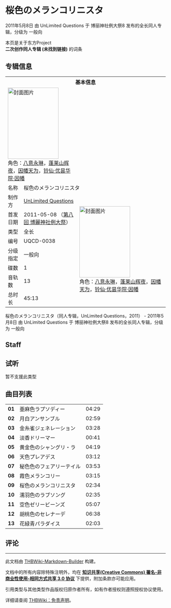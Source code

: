 # 桜色のメランコリニスタ

<!-- source html: G:\repos\THBWiki-Markdown-Builder\THBWikiMarkdown\Temp\main\5\52\ns0%3A%E6%A1%9C%E8%89%B2%E3%81%AE%E3%83%A1%E3%83%A9%E3%83%B3%E3%82%B3%E3%83%AA%E3%83%8B%E3%82%B9%E3%82%BF.html -->

2011年5月8日 由 UnLimited Questions 于 博丽神社例大祭8 发布的全长同人专辑，分级为 一般向

本页是关于东方Project  
 **二次创作同人专辑 (未找到链接)** 的词条

## 专辑信息

<table><tbody><tr><th colspan="3">基本信息</th></tr><tr><td class="cover-artwork-mobile" colspan="2"><a href="./文件-桜色のメランコリニスタ封面.jpg.md" class="image" title="封面图片"><img alt="封面图片" src="https://upload.thwiki.cc/thumb/e/ed/%E6%A1%9C%E8%89%B2%E3%81%AE%E3%83%A1%E3%83%A9%E3%83%B3%E3%82%B3%E3%83%AA%E3%83%8B%E3%82%B9%E3%82%BF%E5%B0%81%E9%9D%A2.jpg/159px-%E6%A1%9C%E8%89%B2%E3%81%AE%E3%83%A1%E3%83%A9%E3%83%B3%E3%82%B3%E3%83%AA%E3%83%8B%E3%82%B9%E3%82%BF%E5%B0%81%E9%9D%A2.jpg" decoding="async" loading="lazy" width="159" height="224" srcset="https://upload.thwiki.cc/thumb/e/ed/%E6%A1%9C%E8%89%B2%E3%81%AE%E3%83%A1%E3%83%A9%E3%83%B3%E3%82%B3%E3%83%AA%E3%83%8B%E3%82%B9%E3%82%BF%E5%B0%81%E9%9D%A2.jpg/238px-%E6%A1%9C%E8%89%B2%E3%81%AE%E3%83%A1%E3%83%A9%E3%83%B3%E3%82%B3%E3%83%AA%E3%83%8B%E3%82%B9%E3%82%BF%E5%B0%81%E9%9D%A2.jpg 1.5x, https://upload.thwiki.cc/thumb/e/ed/%E6%A1%9C%E8%89%B2%E3%81%AE%E3%83%A1%E3%83%A9%E3%83%B3%E3%82%B3%E3%83%AA%E3%83%8B%E3%82%B9%E3%82%BF%E5%B0%81%E9%9D%A2.jpg/318px-%E6%A1%9C%E8%89%B2%E3%81%AE%E3%83%A1%E3%83%A9%E3%83%B3%E3%82%B3%E3%83%AA%E3%83%8B%E3%82%B9%E3%82%BF%E5%B0%81%E9%9D%A2.jpg 2x" data-file-width="400" data-file-height="564"></a><div class="cover-char">角色：<a href="./八意永琳.md" title="八意永琳">八意永琳</a>，<a href="./蓬莱山辉夜.md" title="蓬莱山辉夜">蓬莱山辉夜</a>，<a href="./因幡帝.md" title="因幡帝">因幡天为</a>，<a href="./铃仙·优昙华院·因幡.md" title="铃仙·优昙华院·因幡">铃仙·优昙华院·因幡</a></div></td>
</tr><tr><td class="label">名称</td><td colspan="2"> 桜色のメランコリニスタ </td></tr><tr><td class="label">制作方</td><td><a href="./UnLimited_Questions.md" title="UnLimited Questions">UnLimited Questions</a></td><td class="cover-artwork" rowspan="8" style="min-width:224px;"><a href="./文件-桜色のメランコリニスタ封面.jpg.md" class="image" title="封面图片"><img alt="封面图片" src="https://upload.thwiki.cc/thumb/e/ed/%E6%A1%9C%E8%89%B2%E3%81%AE%E3%83%A1%E3%83%A9%E3%83%B3%E3%82%B3%E3%83%AA%E3%83%8B%E3%82%B9%E3%82%BF%E5%B0%81%E9%9D%A2.jpg/159px-%E6%A1%9C%E8%89%B2%E3%81%AE%E3%83%A1%E3%83%A9%E3%83%B3%E3%82%B3%E3%83%AA%E3%83%8B%E3%82%B9%E3%82%BF%E5%B0%81%E9%9D%A2.jpg" decoding="async" loading="lazy" width="159" height="224" srcset="https://upload.thwiki.cc/thumb/e/ed/%E6%A1%9C%E8%89%B2%E3%81%AE%E3%83%A1%E3%83%A9%E3%83%B3%E3%82%B3%E3%83%AA%E3%83%8B%E3%82%B9%E3%82%BF%E5%B0%81%E9%9D%A2.jpg/238px-%E6%A1%9C%E8%89%B2%E3%81%AE%E3%83%A1%E3%83%A9%E3%83%B3%E3%82%B3%E3%83%AA%E3%83%8B%E3%82%B9%E3%82%BF%E5%B0%81%E9%9D%A2.jpg 1.5x, https://upload.thwiki.cc/thumb/e/ed/%E6%A1%9C%E8%89%B2%E3%81%AE%E3%83%A1%E3%83%A9%E3%83%B3%E3%82%B3%E3%83%AA%E3%83%8B%E3%82%B9%E3%82%BF%E5%B0%81%E9%9D%A2.jpg/318px-%E6%A1%9C%E8%89%B2%E3%81%AE%E3%83%A1%E3%83%A9%E3%83%B3%E3%82%B3%E3%83%AA%E3%83%8B%E3%82%B9%E3%82%BF%E5%B0%81%E9%9D%A2.jpg 2x" data-file-width="400" data-file-height="564"></a><div class="cover-char">角色：<a href="./八意永琳.md" title="八意永琳">八意永琳</a>，<a href="./蓬莱山辉夜.md" title="蓬莱山辉夜">蓬莱山辉夜</a>，<a href="./因幡帝.md" title="因幡帝">因幡天为</a>，<a href="./铃仙·优昙华院·因幡.md" title="铃仙·优昙华院·因幡">铃仙·优昙华院·因幡</a></div></td>
</tr><tr><td class="label">首发日期</td><td>2011-05-08&#160;（<a href="/展会作品列表?e=%E5%8D%9A%E4%B8%BD%E7%A5%9E%E7%A4%BE%E4%BE%8B%E5%A4%A7%E7%A5%AD%238">第八回 博麗神社例大祭</a>）</td></tr><tr><td class="label">类型</td><td>全长</td></tr><tr><td class="label">编号</td><td>UQCD-0038</td></tr><tr><td class="label">分级指定</td><td>一般向</td></tr><tr><td class="label">碟数</td><td>1</td></tr><tr><td class="label">音轨数</td><td>13</td></tr><tr><td class="label">总时长</td><td>45:13</td></tr></tbody></table>

桜色のメランコリニスタ（同人专辑，UnLimited Questions，2011） - 2011年5月8日 由 UnLimited Questions 于 博丽神社例大祭8 发布的全长同人专辑，分级为 一般向

## Staff

## 试听
  
暂不支援此类型
  


## 曲目列表

<table><tbody><tr><td id="1" class="info"><b>01</b></td><td id="亜麻色ラプソディー" colspan="2" class="title">亜麻色ラプソディー<span class="thcsearchlinks"><a rel="nofollow" class="external text" href="https://cd.thwiki.cc?&amp;fromwiki=桜色のメランコリニスタ"><span title="搜索相似同人曲"></span></a></span></td><td class="time">04:29</td></tr>
<tr><td id="2" class="info"><b>02</b></td><td id="月白アンサンブル" colspan="2" class="title">月白アンサンブル<span class="thcsearchlinks"><a rel="nofollow" class="external text" href="https://cd.thwiki.cc?&amp;fromwiki=桜色のメランコリニスタ"><span title="搜索相似同人曲"></span></a></span></td><td class="time">02:59</td></tr>
<tr><td id="3" class="info"><b>03</b></td><td id="金糸雀ジェネレーション" colspan="2" class="title">金糸雀ジェネレーション<span class="thcsearchlinks"><a rel="nofollow" class="external text" href="https://cd.thwiki.cc?&amp;fromwiki=桜色のメランコリニスタ"><span title="搜索相似同人曲"></span></a></span></td><td class="time">03:28</td></tr>
<tr><td id="4" class="info"><b>04</b></td><td id="淡香ドリーマー" colspan="2" class="title">淡香ドリーマー<span class="thcsearchlinks"><a rel="nofollow" class="external text" href="https://cd.thwiki.cc?&amp;fromwiki=桜色のメランコリニスタ"><span title="搜索相似同人曲"></span></a></span></td><td class="time">00:41</td></tr>
<tr><td id="5" class="info"><b>05</b></td><td id="黄金色のシャングリ・ラ" colspan="2" class="title">黄金色のシャングリ・ラ<span class="thcsearchlinks"><a rel="nofollow" class="external text" href="https://cd.thwiki.cc?&amp;fromwiki=桜色のメランコリニスタ"><span title="搜索相似同人曲"></span></a></span></td><td class="time">04:19</td></tr>
<tr><td id="6" class="info"><b>06</b></td><td id="天色プレアデス" colspan="2" class="title">天色プレアデス<span class="thcsearchlinks"><a rel="nofollow" class="external text" href="https://cd.thwiki.cc?&amp;fromwiki=桜色のメランコリニスタ"><span title="搜索相似同人曲"></span></a></span></td><td class="time">03:12</td></tr>
<tr><td id="7" class="info"><b>07</b></td><td id="秘色色のフェアリーテイル" colspan="2" class="title">秘色色のフェアリーテイル<span class="thcsearchlinks"><a rel="nofollow" class="external text" href="https://cd.thwiki.cc?&amp;fromwiki=桜色のメランコリニスタ"><span title="搜索相似同人曲"></span></a></span></td><td class="time">03:53</td></tr>
<tr><td id="8" class="info"><b>08</b></td><td id="霞色メランコリー" colspan="2" class="title">霞色メランコリー<span class="thcsearchlinks"><a rel="nofollow" class="external text" href="https://cd.thwiki.cc?&amp;fromwiki=桜色のメランコリニスタ"><span title="搜索相似同人曲"></span></a></span></td><td class="time">03:15</td></tr>
<tr><td id="9" class="info"><b>09</b></td><td id="桜色のメランコリニスタ" colspan="2" class="title">桜色のメランコリニスタ<span class="thcsearchlinks"><a rel="nofollow" class="external text" href="https://cd.thwiki.cc?&amp;fromwiki=桜色のメランコリニスタ"><span title="搜索相似同人曲"></span></a></span></td><td class="time">02:34</td></tr>
<tr><td id="10" class="info"><b>10</b></td><td id="濡羽色のラブソング" colspan="2" class="title">濡羽色のラブソング<span class="thcsearchlinks"><a rel="nofollow" class="external text" href="https://cd.thwiki.cc?&amp;fromwiki=桜色のメランコリニスタ"><span title="搜索相似同人曲"></span></a></span></td><td class="time">02:35</td></tr>
<tr><td id="11" class="info"><b>11</b></td><td id="空色ゼリービーンズ" colspan="2" class="title">空色ゼリービーンズ<span class="thcsearchlinks"><a rel="nofollow" class="external text" href="https://cd.thwiki.cc?&amp;fromwiki=桜色のメランコリニスタ"><span title="搜索相似同人曲"></span></a></span></td><td class="time">05:07</td></tr>
<tr><td id="12" class="info"><b>12</b></td><td id="胡桃色のセレナーデ" colspan="2" class="title">胡桃色のセレナーデ<span class="thcsearchlinks"><a rel="nofollow" class="external text" href="https://cd.thwiki.cc?&amp;fromwiki=桜色のメランコリニスタ"><span title="搜索相似同人曲"></span></a></span></td><td class="time">06:38</td></tr>
<tr><td id="13" class="info"><b>13</b></td><td id="花緑青パラダイス" colspan="2" class="title">花緑青パラダイス<span class="thcsearchlinks"><a rel="nofollow" class="external text" href="https://cd.thwiki.cc?&amp;fromwiki=桜色のメランコリニスタ"><span title="搜索相似同人曲"></span></a></span></td><td class="time">02:03</td></tr></tbody></table>



## 评论




---

此文档由 [THBWiki-Markdown-Builder](https://github.com/Delsin-Yu/THBWiki-Markdown-Builder) 构建。

文档中的所有内容除特殊注明外，均在 [**知识共享(Creative Commons) 署名-非商业性使用-相同方式共享 3.0 协议**](https://creativecommons.org/licenses/by-sa/3.0/deed.zh-hans) 下提供，附加条款亦可能应用。

引用类型与其他类型作品版权归原作者所有，如有作者授权则遵照授权协议使用。

详细请查阅 [THBWiki：免责声明](https://thbwiki.cc/THBWiki:%E5%85%8D%E8%B4%A3%E5%A3%B0%E6%98%8E)。

